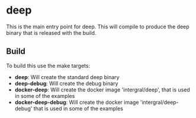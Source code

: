 # deep

This is the main entry point for deep. This will compile to produce the deep binary that is released with the build.


## Build

To build this use the make targets:

 - **deep**: Will create the standard deep binary
 - **deep-debug**: Will create the debug binary
 - **docker-deep**: Will create the docker image 'intergral/deep', that is used in some of the examples
 - **docker-deep-debug**: Will create the docker image 'intergral/deep-debug' that is used in some of the examples
